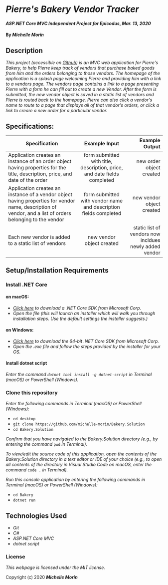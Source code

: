 # _Pierre's Bakery Vendor Tracker_

#### _ASP.NET Core MVC Independent Project for Epicodus_, _Mar. 13, 2020_

#### By _**Michelle Morin**_

## Description

_This project (accessible on [Github](https://github.com/michelle-morin/Bakery.Solution)) is an MVC web application for Pierre's Bakery, to help Pierre keep track of vendors that purchase baked goods from him and the orders belonging to those vendors. The homepage of the application is a splash page welcoming Pierre and providing him with a link to a vendors page. The vendors page contains a link to a page presenting Pierre with a form he can fill out to create a new Vendor. After the form is submitted, the new vendor object is saved in a static list of vendors and Pierre is routed back to the homepage. Pierre can also click a vendor's name to route to a page that displays all of that vendor's orders, or click a link to creare a new order for a particular vendor._ 

## Specifications:

| Specification | Example Input | Example Output |
| ------------- |:-------------:| -------------:|
| Application creates an instance of an order object having properties for the title, description, price, and date of the order | form submitted with title, description, price, and date fields completed | new order object created |
| Application creates an instance of a vendor object having properties for vendor name, description of vendor, and a list of orders belonging to the vendor | form submitted with vendor name and description fields completed | new vendor object created |
| Each new vendor is added to a static list of vendors | new vendor object created | static list of vendors now incldues newly added vendor |

## Setup/Installation Requirements

### Install .NET Core

#### on macOS:
* _[Click here](https://dotnet.microsoft.com/download/thank-you/dotnet-sdk-2.2.106-macos-x64-installer) to download a .NET Core SDK from Microsoft Corp._
* _Open the file (this will launch an installer which will walk you through installation steps. Use the default settings the installer suggests.)_

#### on Windows:
* _[Click here](https://dotnet.microsoft.com/download/thank-you/dotnet-sdk-2.2.203-windows-x64-installer) to download the 64-bit .NET Core SDK from Microsoft Corp._
* _Open the .exe file and follow the steps provided by the installer for your OS._

#### Install dotnet script
_Enter the command ``dotnet tool install -g dotnet-script`` in Terminal (macOS) or PowerShell (Windows)._

### Clone this repository

_Enter the following commands in Terminal (macOS) or PowerShell (Windows):_
* ``cd desktop``
* ``git clone https://github.com/michelle-morin/Bakery.Solution``
* ``cd Bakery.Solution``

_Confirm that you have navigated to the Bakery.Solution directory (e.g., by entering the command_ ``pwd`` _in Terminal)._

_To view/edit the source code of this application, open the contents of the Bakery.Solution directory in a text editor or IDE of your choice (e.g., to open all contents of the directory in Visual Studio Code on macOS, enter the command_ ``code .`` _in Terminal)._

_Run this console application by entering the following commands in Terminal (macOS) or PowerShell (Windows):_
* ``cd Bakery``
* ``dotnet run``

## Technologies Used
* _Git_
* _C#_
* _ASP.NET Core MVC_
* _dotnet script_

### License

*This webpage is licensed under the MIT license.*

Copyright (c) 2020 **_Michelle Morin_**